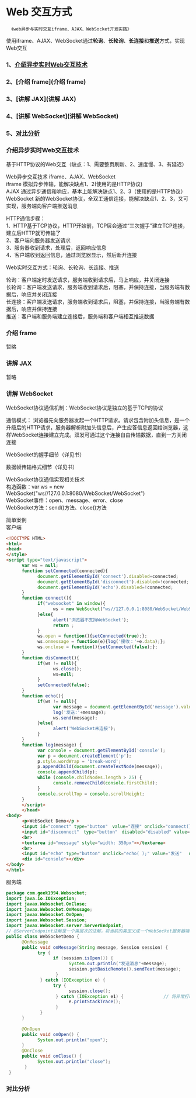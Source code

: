 # Web 交互方式

      《web异步与实时交互iframe、AJAX、WebSocket开发实践》
      
使用iframe、AJAX、WebSocket通过**轮询**、**长轮询**、**长连接**和**推送**方式，实现Web交互

### 1、[介绍异步实时Web交互技术](介绍异步实时Web交互技术)

### 2、[介绍 frame](介绍 frame)

### 3、[讲解 JAX](讲解 JAX)

### 4、[讲解 WebSocket](讲解 WebSocket)

### 5、[对比分析](对比分析)

### 介绍异步实时Web交互技术

基于HTTP协议的Web交互（缺点：1、需要整页刷新、2、速度慢、3、有延迟）

Web异步交互技术 iframe、AJAX、WebSocket           
iframe 模拟异步传输，能解决缺点1、2(使用的是HTTP协议)        
AJAX 通过异步通信和响应，基本上能解决缺点1、2、3（使用的是HTTP协议）  
WebSocket 新的WebSocket协议，全双工通信连接，能解决缺点1、2、3，又可实现，服务端向客户端推送消息


HTTP通信步骤：         
1、HTTP基于TCP协议，HTTP开始前，TCP层会通过“三次握手”建立TCP连接，建立后HTTP就可传输了           
2、客户端向服务器发送请求           
3、服务器收到请求，处理后，返回响应信息          
4、客户端收到返回信息，通过浏览器显示，然后断开连接          


Web实时交互方式：轮询、长轮询、长连接、推送

轮询：客户端定时发送请求，服务端收到请求后，马上响应，并关闭连接          
长轮询：客户端发送请求，服务端收到请求后，阻塞，并保持连接，当服务端有数据后，响应并关闭连接        
长连接：客户端发送请求，服务端收到请求后，阻塞，并保持连接，当服务端有数据后，响应并保持连接        
推送：客户端和服务端建立连接后，服务端和客户端相互推送数据       


### 介绍 frame

暂略

### 讲解 JAX

暂略

### 讲解 WebSocket

WebSocket协议通信机制：WebSocket协议是独立的基于TCP的协议

通信模式： 
浏览器先向服务器发起一个HTTP请求。请求包含附加头信息，是一个升级后的HTTP请求，服务器解析附加头信息后，产生应答信息返回给浏览器，这样WebSocket连接建立完成。双发可通过这个连接自由传输数据，直到一方关闭连接

WebSocket的握手细节（详见书）

数据帧传输格式细节（详见书）

WebSocket协议通信实现相关技术           
构造函数：var ws = new WebSocket("ws//127.0.0.1:8080/WebSocket/WebSocket")         
WebSocket事件：open、message、error、close            
WebSocket方法：send()方法、close()方法            

简单案例        
客户端
```html
<!DOCTYPE HTML>
<html>
<head>
</style>
<script type="text/javascript">
      var ws = null;
      function setConnected(connected){
            document.getElementById('connect').disabled=connected;
            document.getElementById('disconnect').disabled=!connected;
            document.getElementById('echo').disabled=!connected;
      }
      function connect(){
            if("websocket" in window){
                  ws = new WebSocket("ws//127.0.0.1:8080/WebSocket/WebSocket");
            }else{
                  alert('浏览器不支持WebSocket');
                  return ;
            }
            ws.open = function(){setConnected(true);};
            ws.onmessage = function(e){log('接收：'+e.data);};
            ws.onclose = function(){setConnected(false);};
      }
      function disConnect(){
            if(ws != null){
                  ws.close();
                  ws=null;
            }
            setConnected(false);
      }
      function echo(){
            if(ws != null){
                  var message = document.getElementById('message').value;
                  log('发送:'+message);
                  ws.send(message);
            }else{
                  alert('WebSocket未连接');
            }
      }
      function log(message) { 　
            var console = document.getElementById('console'); 　
            var p = document.createElement('p'); 　
            p.style.wordWrap = 'break-word';　  
            p.appendChild(document.createTextNode(message));　 　
            console.appendChild(p);   　
            while (console.childNodes.length > 25) { 　 
                  console.removeChild(console.firstChild); 
            }   　
            console.scrollTop = console.scrollHeight; 
      } 
      </script> 
      </head> 
<body>  
      <p>WebSocket Demo</p >    
      <input id="connect" type="button"　value="连接" onclick="connect()" />  
      <input id="disconnect"　type="button"　disabled="disabled" value="断开连接" 　onclick="disconnect();" />  
      <br>  
      <textarea id="message" style="width: 350px"></textarea>  
      <br>  
      <input id="echo" type="button" onclick="echo( );" value="发送" 　disabled="disabled">  
      <div id="console"></div> 
</body> 
</html>

```

服务端
```java
package com.geek1994.Websocket; 
import java.io.IOException; 
import javax.Websocket.OnClose; 
import javax.Websocket.OnMessage; 
import javax.Websocket.OnOpen; 
import javax.Websocket.Session; 
import javax.Websocket.server.ServerEndpoint;  
// @ServerEndpoint注解是一个类层次的注解，将当前的类定义成一个WebSocket服务器端，其中的值将被用于监听用户连接的终端。 @ServerEndpoint("/Websocket")　  
public class WebSocketDemo {  
      @OnMessage　  
      public void onMessage(String message, Session session) { 　
            try { 　　　　　　
                  if (session.isOpen()) { 　　　　　　 
                        System.out.println("发送消息"+message); 　　　　　　　　
                        session.getBasicRemote().sendText(message); 　　　　　　
                   } 　　　　
             } catch (IOException e) { 　　　　　　
                  try { 　　　　　　　　
                        session.close(); 　　　　　　
                   } catch (IOException e1) { 　　　　　　　　 // 将异常打印在控制台上　　　　　 
                        e.printStackTrace();  　　　　　　
                   } 　　　　
             }  
      } 　
      
      @OnOpen  
      public void onOpen() { 　
            System.out.println("open");  
      }  
      @OnClose  
      public void onClose() { 　
            System.out.println("close");  
       } 
 }

```



### 对比分析



